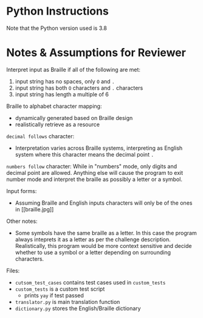 # Python Instructions

Note that the Python version used is 3.8

# Notes & Assumptions for Reviewer

Interpret input as Braille if all of the following are met:

1. input string has no spaces, only `O` and `.`
2. input string has both `O` characters and `.` characters
3. input string has length a multiple of 6

Braille to alphabet character mapping:

- dynamically generated based on Braille design
- realistically retrieve as a resource

`decimal follows` character:

- Interpretation varies across Braille systems, interpreting as English system where this character means the decimal point `.`

`numbers follow` character:
While in "numbers" mode, only digits and decimal point are allowed. Anything else will cause the program to exit number mode and interpret the braille as possibly a letter or a symbol.

Input forms:

- Assuming Braille and English inputs characters will only be of the ones in [[braille.jpg]]

Other notes:

- Some symbols have the same braille as a letter. In this case the program always inteprets it as a letter as per the challenge description. Realistically, this program would be more context sensitive and decide whether to use a symbol or a letter depending on surrounding characters.

Files:

- `cutsom_test_cases` contains test cases used in `custom_tests`
- `custom_tests` is a custom test script
  - prints `yay` if test passed
- `translator.py` is main translation function
- `dictionary.py` stores the English/Braille dictionary
